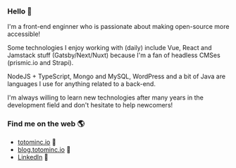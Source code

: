 ### Hello 👋

I'm a front-end enginner who is passionate about making open-source more accessible!

Some technologies I enjoy working with (daily) include Vue, React and Jamstack stuff (Gatsby/Next/Nuxt) because I'm a fan of headless CMSes (prismic.io and Strapi).

NodeJS + TypeScript, Mongo and MySQL, WordPress and a bit of Java are languages I use for anything related to a back-end.

I'm always willing to learn new technologies after many years in the development field and don't hesitate to help newcomers!

### Find me on the web 🌎

- <a href="https://www.totominc.io">totominc.io</a> 🏓
- <a href="https://blog.totominc.io">blog.totominc.io</a> 📗
- <a href="https://www.linkedin.com/in/cazade-thomas/">LinkedIn</a> 💼
